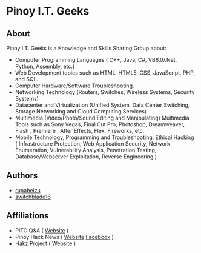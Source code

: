 # Pinoy I.T. Geeks

## About

Pinoy I.T. Geeks is a Knowledge and Skills Sharing Group about:

* Computer Programming Languages ( C++, Java, C#, VB6.0/.Net, Python, Assembly, etc.)
* Web Development topics such as HTML, HTML5, CSS, JavaScript, PHP, and SQL.
* Computer Hardware/Software Troubleshooting.
* Networking Technology (Routers, Switches, Wireless Systems, Security Systems)
* Datacenter and Virtualization (Unified System, Data Center Switching, Storage Networking and Cloud Computing Services)
* Multimedia (Video/Photo/Sound Editing and Manipulating) Multimedia Tools such as Sony Vegas, Final Cut Pro, Photoshop, Dreamweaver, Flash , Premiere , After Effects, Flex, Fireworks, etc.
* Mobile Technology, Programming and Troubleshooting. Ethical Hacking ( Infrastructure Protection, Web Application Security, Network Enumeration, Vulnerability Analysis, Penetration Testing, Database/Webserver Exploitation, Reverse Engineering ) 

## Authors
* [rupaheizu](https://hakz.co/user/roop/profile)
* [switchblade16](https://github.com/switchblade16)

## Affiliations

* PITG Q&A ( [Website](http://pitg.comx.ph/) )
* Pinoy Hack News ( [Website](http://www.pinoyhacknews.com/) [Facebook](https://www.facebook.com/pinoyhacknews) )
* Hakz Project ( [Website](https://hakz.co) )